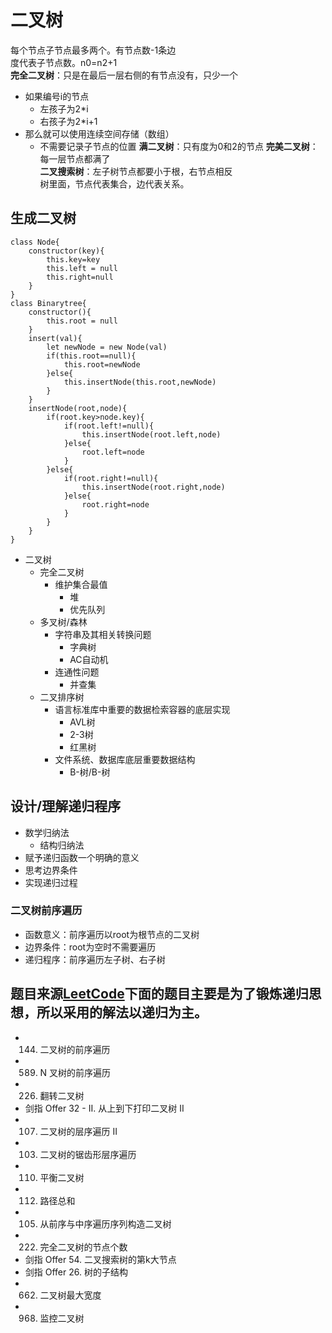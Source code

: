 # 二叉树
每个节点子节点最多两个。有节点数-1条边  
度代表子节点数。n0=n2+1  
**完全二叉树**：只是在最后一层右侧的有节点没有，只少一个  
- 如果编号i的节点
  - 左孩子为2*i
  - 右孩子为2*i+1
- 那么就可以使用连续空间存储（数组）
  - 不需要记录子节点的位置
**满二叉树**：只有度为0和2的节点
**完美二叉树**：每一层节点都满了  
**二叉搜索树**：左子树节点都要小于根，右节点相反  
树里面，节点代表集合，边代表关系。

## 生成二叉树
```
class Node{
    constructor(key){
        this.key=key
        this.left = null
        this.right=null
    }
}
class Binarytree{
    constructor(){
        this.root = null
    }
    insert(val){
        let newNode = new Node(val)
        if(this.root==null){
            this.root=newNode
        }else{
            this.insertNode(this.root,newNode)
        }
    }
    insertNode(root,node){
        if(root.key>node.key){
            if(root.left!=null){
                this.insertNode(root.left,node)
            }else{
                root.left=node
            }   
        }else{
            if(root.right!=null){
                this.insertNode(root.right,node)
            }else{
                root.right=node
            }
        }
    }
}
```
- 二叉树
  - 完全二叉树
    - 维护集合最值
      - 堆
      - 优先队列
  - 多叉树/森林
    - 字符串及其相关转换问题
      - 字典树
      - AC自动机
    - 连通性问题
      - 并查集
  - 二叉排序树
    - 语言标准库中重要的数据检索容器的底层实现
      - AVL树
      - 2-3树
      - 红黑树
    - 文件系统、数据库底层重要数据结构
      - B-树/B-树

## 设计/理解递归程序
- 数学归纳法
  - 结构归纳法
- 赋予递归函数一个明确的意义
- 思考边界条件
- 实现递归过程
### 二叉树前序遍历
- 函数意义：前序遍历以root为根节点的二叉树
- 边界条件：root为空时不需要遍历
- 递归程序：前序遍历左子树、右子树

## 题目来源[LeetCode](https://leetcode-cn.com/)下面的题目主要是为了锻炼递归思想，所以采用的解法以递归为主。
- 144. 二叉树的前序遍历
- 589. N 叉树的前序遍历
- 226. 翻转二叉树
- 剑指 Offer 32 - II. 从上到下打印二叉树 II
- 107. 二叉树的层序遍历 II
- 103. 二叉树的锯齿形层序遍历
- 110. 平衡二叉树
- 112. 路径总和
- 105. 从前序与中序遍历序列构造二叉树
- 222. 完全二叉树的节点个数
- 剑指 Offer 54. 二叉搜索树的第k大节点
- 剑指 Offer 26. 树的子结构
- 662. 二叉树最大宽度
- 968. 监控二叉树